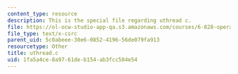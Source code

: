 ```yaml
---
content_type: resource
description: This is the special file regarding uthread c.
file: https://ol-ocw-studio-app-qa.s3.amazonaws.com/courses/6-828-operating-system-engineering-fall-2012/1fa5a4ce8a9761deb154ab3fcc584e54_uthread.c
file_type: text/x-csrc
parent_uid: 5c0abeee-30e6-0852-4196-56de079fa913
resourcetype: Other
title: uthread.c
uid: 1fa5a4ce-8a97-61de-b154-ab3fcc584e54
---
```

